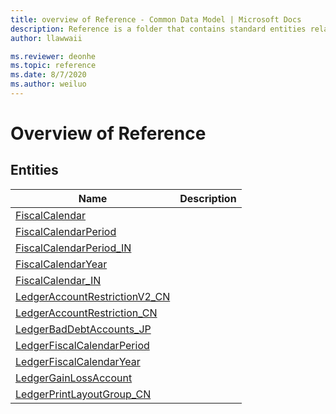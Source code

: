 ```yaml
---
title: overview of Reference - Common Data Model | Microsoft Docs
description: Reference is a folder that contains standard entities related to the Common Data Model.
author: llawwaii

ms.reviewer: deonhe
ms.topic: reference
ms.date: 8/7/2020
ms.author: weiluo
---
```


# Overview of Reference


## Entities

|Name|Description|
|---|---|
|[FiscalCalendar](FiscalCalendar.md)||
|[FiscalCalendarPeriod](FiscalCalendarPeriod.md)||
|[FiscalCalendarPeriod_IN](FiscalCalendarPeriod_IN.md)||
|[FiscalCalendarYear](FiscalCalendarYear.md)||
|[FiscalCalendar_IN](FiscalCalendar_IN.md)||
|[LedgerAccountRestrictionV2_CN](LedgerAccountRestrictionV2_CN.md)||
|[LedgerAccountRestriction_CN](LedgerAccountRestriction_CN.md)||
|[LedgerBadDebtAccounts_JP](LedgerBadDebtAccounts_JP.md)||
|[LedgerFiscalCalendarPeriod](LedgerFiscalCalendarPeriod.md)||
|[LedgerFiscalCalendarYear](LedgerFiscalCalendarYear.md)||
|[LedgerGainLossAccount](LedgerGainLossAccount.md)||
|[LedgerPrintLayoutGroup_CN](LedgerPrintLayoutGroup_CN.md)||
